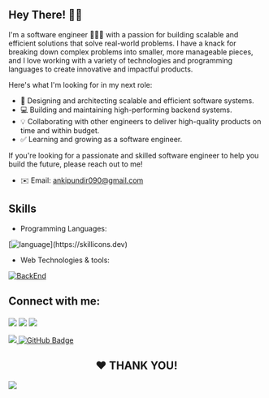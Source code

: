 <h2> Hey There! 👋🏻 </h2>
I'm a software engineer 👨🏻‍💻 with a passion for building scalable and efficient solutions that solve real-world problems. I have a knack for breaking down complex problems into smaller, more manageable pieces, and I love working with a variety of technologies and programming languages to create innovative and impactful products.

Here's what I'm looking for in my next role:

- 🚀 Designing and architecting scalable and efficient software systems.
- 💻 Building and maintaining high-performing backend systems. 
- 💡 Collaborating with other engineers to deliver high-quality products on time and within budget.
- ✅ Learning and growing as a software engineer.

If you're looking for a passionate and skilled software engineer to help you build the future, please reach out to me!

- ✉️ Email: ankipundir090@gmail.com

## Skills

- Programming Languages:

[![language](https://skillicons.dev/icons?i=c,cpp,javascript,typescript,java,)](https://skillicons.dev)

- Web Technologies & tools:

[![BackEnd](https://skillicons.dev/icons?i=react,nodejs,spring,postgres,mongodb,redis,kafka,docker)](https://skillicons.dev)


## Connect with me: <p align="center">

<a href = "https://www.linkedin.com/in/ankit000/"><img src="https://img.icons8.com/fluent/48/000000/linkedin.png"></a>
<a href = "mailto:ankipundir090@gmail.com"><img src="https://user-images.githubusercontent.com/86846633/236041159-79192d7d-aae1-4114-b657-56c45948d41d.png"></a>
<a href = "https://x.com/AnkitPu49038709"><img src="https://img.icons8.com/fluent/48/000000/twitter.png"></a>

</p>

<a href="https://github.com/ankit0-0/github-profile-views-counter">
    <img src="https://komarev.com/ghpvc/?username=ankit0-0">
</a>
<a href="https://github.com/ankit0-0?tab=followers"><img src="https://img.shields.io/github/followers/ankit0-0?label=Followers&style=social" alt="GitHub Badge"></a>
</p>

<h2 align="center"> ❤ THANK YOU!</h2>
<a href="#connect"> <img src="https://oyepriyansh.pages.dev/838764339942785051.gif"></a>
